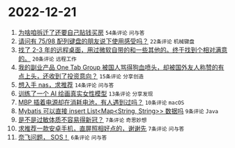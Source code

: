 # 2022-12-21

1. [为啥咱拆迁了还要自己贴钱买房](https://www.v2ex.com/t/903844) `54条评论` `问与答`
1. [请问有 75/98 配列键盘的朋友说下使用感受吗？](https://www.v2ex.com/t/903843) `22条评论` `机械键盘`
1. [找了 2-3 年的远程桌面，用过微软自带的和一些其他的。终于找到个相对满意的。](https://www.v2ex.com/t/903853) `20条评论` `远程工作`
1. [我的副业产品 One Tab Group 被国人骂得狗血喷头，却被国外友人称赞的有点上头，还收到了投资意向？](https://www.v2ex.com/t/903859) `15条评论` `分享创造`
1. [想入手 nas，求推荐](https://www.v2ex.com/t/903852) `14条评论` `问与答`
1. [训练了一个 AI 绘画真实女性模型](https://www.v2ex.com/t/903861) `13条评论` `分享发现`
1. [MBP 插着电源却在消耗电池，有人遇到过吗？](https://www.v2ex.com/t/903842) `10条评论` `macOS`
1. [Mybatis 可以直接 insert List<Map<String, String>> 数据吗](https://www.v2ex.com/t/903850) `9条评论` `Java`
1. [是不是过敏体质不容易得新冠？](https://www.v2ex.com/t/903860) `7条评论` `奇思妙想`
1. [求推荐一款安卓手机，直屏照相好点的，谢谢先](https://www.v2ex.com/t/903855) `7条评论` `问与答`
1. [奈飞问题， SOS！](https://www.v2ex.com/t/903846) `6条评论` `问与答`
